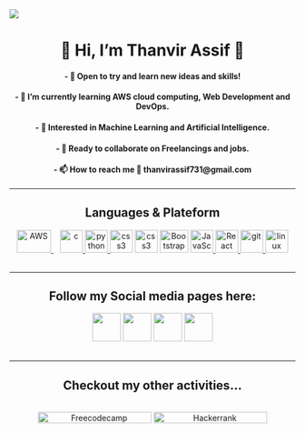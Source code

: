 <html>
 <head><meta name="viewport" content="width=device-width, initial-scale=1.0" /></head>
<body>
<image src="https://64.media.tumblr.com/54805606e41234da265775f4ee8631ef/41d4a35f37c5abf1-f6/s1280x1920/c86995ddee2840dabfff99995367a58ed1382687.gifv">
<h1 align="center"> 👋 Hi, I’m Thanvir Assif 💞️</h1> 
<h4 align="center">- 👀 Open to try and learn new ideas and skills! </h4>
<h4 align="center">- 🌱 I’m currently learning AWS cloud computing, Web Development and DevOps.</h4>
<h4 align="center">- 🤖 Interested in Machine Learning and Artificial Intelligence.</h4>
<h4 align="center">- 🥂 Ready to collaborate on Freelancings and jobs.</h4>
<h4 align="center">- 📫 How to reach me 📧 <b>thanvirassif731@gmail.com</b></h4><hr>
<h2 align="center"> Languages & Plateform </h2>
<section align="center"><a href="https://aws.amazon.com/"><img src="https://upload.wikimedia.org/wikipedia/commons/thumb/9/93/Amazon_Web_Services_Logo.svg/2560px-Amazon_Web_Services_Logo.svg.png" alt="AWS" width="60" height="40"/> </a> &nbsp;&nbsp;
<a href="https://www.cprogramming.com/"><img src="https://upload.wikimedia.org/wikipedia/commons/thumb/1/18/C_Programming_Language.svg/1200px-C_Programming_Language.svg.png" alt="c" width="40" height="40" padding="5px"/> </a>
<a href="https://www.python.org" target="_blank" rel="noreferrer"> <img src="https://www.vectorlogo.zone/logos/python/python-icon.svg" alt="python" width="40" height="40"/> </a> 
<!---<a href="https://www.w3schools.com/cpp/" target="_blank" rel="noreferrer"> <img src="https://raw.githubusercontent.com/devicons/devicon/master/icons/cplusplus/cplusplus-original.svg" alt="cplusplus" width="40" height="40"/> </a> --->
<a href="https://www.w3schools.com/html/" rel="noreferrer"> <img src="https://upload.wikimedia.org/wikipedia/commons/thumb/6/61/HTML5_logo_and_wordmark.svg/2048px-HTML5_logo_and_wordmark.svg.png" alt="css3" width="40" height="40"/></a>
<a href="https://www.w3schools.com/css/" target="_blank" rel="noreferrer"> <img src="https://seeklogo.com/images/C/css-3-logo-023C1A7171-seeklogo.com.png" alt="css3" width="40" height="40"/></a>
 <a href="https://getbootstrap.com/" target="_blank" rel="noreferrer"> <img src="https://getbootstrap.com/docs/5.2/assets/brand/bootstrap-logo-shadow.png" alt="Bootstrap" width="50" height="40"/></a>
 <a href="https://developer.mozilla.org/en-US/docs/Web/javascript" target="_blank" rel="noreferrer"><img src="https://upload.vectorlogo.zone/logos/javascript/images/239ec8a4-163e-4792-83b6-3f6d96911757.svg" alt="JavaScript" width="40" height="40"/> </a> 
 <a href="https://react.dev/" target="_blank" rel="noreferrer"><img src="https://www.vectorlogo.zone/logos/reactjs/reactjs-icon.svg" alt="React JS" width="40" height="40"/> </a> 
<a href="https://git-scm.com/" target="_blank" rel="noreferrer"><img src="https://www.vectorlogo.zone/logos/git-scm/git-scm-icon.svg" alt="git" width="40" height="40"/> </a> 
<a href="https://www.linux.org/" target="_blank" rel="noreferrer"> <img src="https://1000logos.net/wp-content/uploads/2017/03/LINUX-LOGO-453x500.png" alt="linux" width="40" height="40"/> </a></section> <br> <hr>

<section align="center"><h2>Follow my Social media pages here:</h2>
        <a href="https://in.linkedin.com/in/thanvir-assif-1b3435203"><img src="https://upload.wikimedia.org/wikipedia/commons/thumb/f/f8/LinkedIn_icon_circle.svg/2048px-LinkedIn_icon_circle.svg.png" width="50" height="50"></a>
        <a href="https://github.com/Thanvirassif731"><img src="https://cdn-icons-png.flaticon.com/512/25/25231.png" width="50" height="50"></a>
        <a href="https://www.instagram.com/iamassif317/"><img src="https://upload.wikimedia.org/wikipedia/commons/thumb/e/e7/Instagram_logo_2016.svg/768px-Instagram_logo_2016.svg.png" width="50" height="50"></a>
        <a href="https://twitter.com/iamassif317"><img src="https://cdn.cdnlogo.com/logos/t/96/twitter-icon.svg" width="50" height="50"></a></section><br><hr>
 
 <section align="center"><h2>Checkout my other activities...</h2><br>
  <a href="https://www.freecodecamp.org/iamassif731" target="_blank" rel="noreferrer"><img src="https://d33wubrfki0l68.cloudfront.net/52edd2dfddbec5db22a65dba39951af8fa9bdff6/006f7/img/fcc_primary_large.svg" alt="Freecodecamp" width="200" height="20"></a>
  <a href="https://www.hackerrank.com/thanvirassif123" target="_blank" rel="noreferrer"><img src="https://hrcdn.net/fcore/assets/brand/logo-new-white-green-a5cb16e0ae.svg" alt="Hackerrank" width="200" height="20"></a></section><br>


<!---
Thanvirassif731/Thanvirassif731 is a ✨ special ✨ repository because its `README.md` (this file) appears on your GitHub profile.
You can click the Preview link to take a look at your changes.
--->
</body>
</html>
